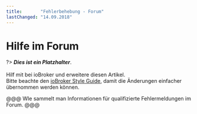 ```yaml
---
title:       "Fehlerbehebung - Forum"
lastChanged: "14.09.2018"
---
```


# Hilfe im Forum

?> ***Dies ist ein Platzhalter***.
   <br><br>
   Hilf mit bei ioBroker und erweitere diesen Artikel.  
   Bitte beachte den [ioBroker Style Guide](community/styleguidedoc), 
   damit die Änderungen einfacher übernommen werden können.

@@@ WIe sammelt man Informationen für qualifizierte Fehlermeldungen im Forum. @@@
